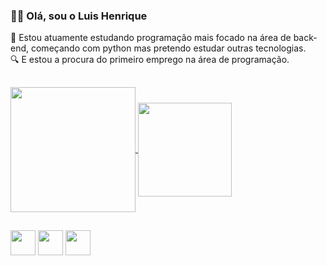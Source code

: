 ### 👋🏾 Olá, sou o Luis Henrique 
📙 Estou atuamente estudando programação mais focado na área de back-end, começando com python mas pretendo estudar outras tecnologias.\
🔍 E estou a procura do primeiro emprego na área de programação.
##
<a href="https://github.com/ZxHenriqueZx/stats">
  <img height=200 align="center" src="https://github.com/ZxHenriqueZx/stats/api?username=ZxHenriqueZx&theme=gruvbox" />
</a>
<a href="https://github.com/ZxHenriqueZx/stats">
  <img height=150 align="center" src="https://github.com/ZxHenriqueZx/stats/api/top-langs?username=ZxHenriqueZx&layout=compact&langs_count=8&card_width=270&theme=gruvbox" />
</a>

##


<img src="https://cdn.jsdelivr.net/gh/devicons/devicon/icons/python/python-original.svg" height='40' width='40' /> <img src="https://cdn.jsdelivr.net/gh/devicons/devicon/icons/git/git-original.svg" height='40' width='40' /> <img src="https://cdn.jsdelivr.net/gh/devicons/devicon/icons/linux/linux-original.svg" height='40' width='40' />
        
